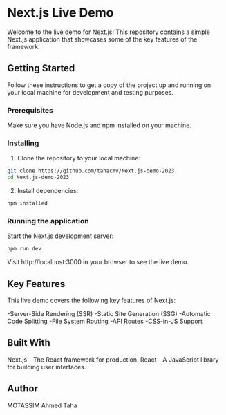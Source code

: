 # Next.js Live Demo

Welcome to the live demo for Next.js! This repository contains a simple Next.js application that showcases some of the key features of the framework.

## Getting Started

Follow these instructions to get a copy of the project up and running on your local machine for development and testing purposes.

### Prerequisites

Make sure you have Node.js and npm installed on your machine.

### Installing

1. Clone the repository to your local machine:

```bash
git clone https://github.com/tahacmv/Next.js-demo-2023
cd Next.js-demo-2023
```

2. Install dependencies:

```bash
npm installed
```

### Running the application

Start the Next.js development server:


```bash
npm run dev
```

Visit http://localhost:3000 in your browser to see the live demo.

## Key Features

This live demo covers the following key features of Next.js:

-Server-Side Rendering (SSR)
-Static Site Generation (SSG)
-Automatic Code Splitting
-File System Routing
-API Routes
-CSS-in-JS Support

## Built With

Next.js - The React framework for production.
React - A JavaScript library for building user interfaces.


## Author
MOTASSIM Ahmed Taha